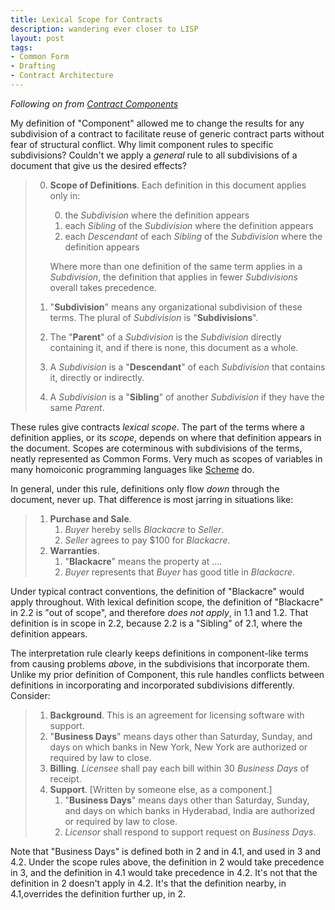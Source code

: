 ```yaml
---
title: Lexical Scope for Contracts
description: wandering ever closer to LISP
layout: post
tags:
- Common Form
- Drafting
- Contract Architecture
---
```


_Following on from [Contract Components](https://writing.kemitchell.com/2017/12/29/Contract-Components.html)_

My definition of "Component" allowed me to change the results for any subdivision of a contract to facilitate reuse of generic contract parts without fear of structural conflict.  Why limit component rules to specific subdivisions?  Couldn't we apply a _general_ rule to all subdivisions of a document that give us the desired effects?

> 0.  **Scope of Definitions**.  Each definition in this document applies only in:
>
>     0.  the _Subdivision_ where the definition appears
>     0.  each _Sibling_ of the _Subdivision_ where the definition appears
>     0.  each _Descendant_ of each _Sibling_ of the _Subdivision_ where the definition appears
>
>     Where more than one definition of the same term applies in a _Subdivision_, the definition that applies in fewer _Subdivisions_ overall takes precedence.
>
> 0.  "**Subdivision**" means any organizational subdivision of these terms.  The plural of _Subdivision_ is "**Subdivisions**".
>
> 0.  The "**Parent**" of a _Subdivision_ is the _Subdivision_ directly containing it, and if there is none, this document as a whole.
>
> 0.  A _Subdivision_ is a "**Descendant**" of each _Subdivision_ that contains it, directly or indirectly.
>
> 0.  A _Subdivision_ is a "**Sibling**" of another _Subdivision_ if they have the same _Parent_.

These rules give contracts _lexical scope_.  The part of the terms where a definition applies, or its _scope_, depends on where that definition appears in the document.  Scopes are coterminous with subdivisions of the terms, neatly represented as Common Forms.  Very much as scopes of variables in many homoiconic programming languages like [Scheme](https://en.wikipedia.org/wiki/Scheme_(programming_language)) do.

In general, under this rule, definitions only flow _down_ through the document, never up.  That difference is most jarring in situations like:

> 1.  **Purchase and Sale**.
>     1.  _Buyer_ hereby sells _Blackacre_ to _Seller_.
>     2.  _Seller_ agrees to pay $100 for _Blackacre_.
> 2.  **Warranties**.
>     1.  "**Blackacre**" means the property at ....
>     2.  _Buyer_ represents that _Buyer_ has good title in _Blackacre_.

Under typical contract conventions, the definition of "Blackacre" would apply throughout.  With lexical definition scope, the definition of "Blackacre" in 2.2 is "out of scope", and therefore _does not apply_, in 1.1 and 1.2.  That definition is in scope in 2.2, because 2.2 is a "Sibling" of 2.1, where the definition appears.

The interpretation rule clearly keeps definitions in component-like terms from causing problems _above_, in the subdivisions that incorporate them.  Unlike my prior definition of Component, this rule handles conflicts between definitions in incorporating and incorporated subdivisions differently.  Consider:

> 1.  **Background**.  This is an agreement for licensing software with support.
> 2.  "**Business Days**" means days other than Saturday, Sunday, and days on which banks in New York, New York are authorized or required by law to close.
> 3.  **Billing**. _Licensee_ shall pay each bill within 30 _Business Days_ of receipt.
> 4.  **Support**. [Written by someone else, as a component.]
>     1.  "**Business Days**" means days other than Saturday, Sunday, and days on which banks in Hyderabad, India are authorized or required by law to close.
>     2.  _Licensor_ shall respond to support request on _Business Days_.

Note that "Business Days" is defined both in 2 and in 4.1, and used in 3 and 4.2.  Under the scope rules above, the definition in 2 would take precedence in 3, and the definition in 4.1 would take precedence in 4.2.  It's not that the definition in 2 doesn't apply in 4.2.  It's that the definition nearby, in 4.1,overrides the definition further up, in 2.
